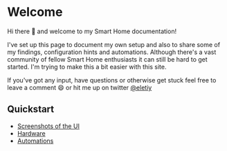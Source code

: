 # Welcome

Hi there 👋 and welcome to my Smart Home documentation!

I've set up this page to document my own setup and also to share some of my findings, configuration hints and automations. Although there's a vast community of fellow Smart Home enthusiasts it can still be hard to get started. I'm trying to make this a bit easier with this site.

If you've got any input, have questions or otherwise get stuck feel free to leave a comment 😄 or hit me up on twitter [@eletiy](https://twitter.com/eletiy)



## Quickstart
+ [Screenshots of the UI](software/home-assistant/)
+ [Hardware](hardware/)
+ [Automations](automations/)